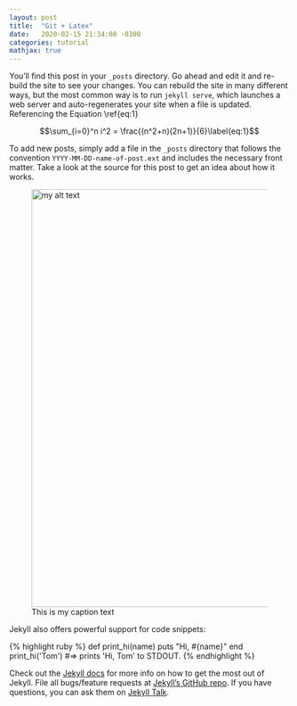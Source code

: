 ```yaml
---
layout: post
title:  "Git + Latex"
date:   2020-02-15 21:34:00 -0300
categories: tutorial
mathjax: true
---
```



You’ll find this post in your `_posts` directory. Go ahead and edit it and re-build the site to see your changes. You can rebuild the site in many different ways, but the most common way is to run `jekyll serve`, which launches a web server and auto-regenerates your site when a file is updated. Referencing the Equation \ref{eq:1}

$$\sum_{i=0}^n i^2 = \frac{(n^2+n)(2n+1)}{6}\label{eq:1}$$

To add new posts, simply add a file in the `_posts` directory that follows the convention `YYYY-MM-DD-name-of-post.ext` and includes the necessary front matter. Take a look at the source for this post to get an idea about how it works.

<figure>
  <img src="{{site.url}}/assets/images/teste.jpg" alt="my alt text" style="width: 750px" class="center"/>
  <figcaption>This is my caption text </figcaption>
</figure>

Jekyll also offers powerful support for code snippets:

{% highlight ruby %}
def print_hi(name)
  puts "Hi, #{name}"
end
print_hi('Tom')
#=> prints 'Hi, Tom' to STDOUT.
{% endhighlight %}

Check out the [Jekyll docs][jekyll-docs] for more info on how to get the most out of Jekyll. File all bugs/feature requests at [Jekyll’s GitHub repo][jekyll-gh]. If you have questions, you can ask them on [Jekyll Talk][jekyll-talk].

[jekyll-docs]: https://jekyllrb.com/docs/home
[jekyll-gh]:   https://github.com/jekyll/jekyll
[jekyll-talk]: https://talk.jekyllrb.com/
